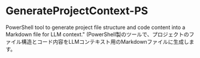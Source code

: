 # GenerateProjectContext-PS
PowerShell tool to generate project file structure and code content into a Markdown file for LLM context." (PowerShell製のツールで、プロジェクトのファイル構造とコード内容をLLMコンテキスト用のMarkdownファイルに生成します。
